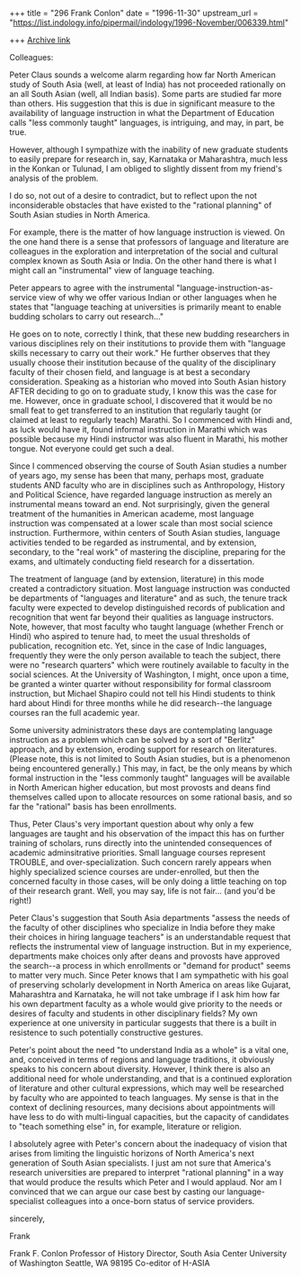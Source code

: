 +++
title = "296 Frank Conlon"
date = "1996-11-30"
upstream_url = "https://list.indology.info/pipermail/indology/1996-November/006339.html"

+++
[Archive link](https://list.indology.info/pipermail/indology/1996-November/006339.html)

Colleagues:

Peter Claus sounds a welcome alarm regarding how far North American study
of South Asia (well, at least of India) has not proceeded rationally on an
all South Asian (well, all Indian basis).  Some parts are studied far more
than others.  His suggestion that this is due in significant measure to
the availability of language instruction in what the Department of
Education calls "less commonly taught" languages, is intriguing, and may,
in part, be true.

However, although I sympathize with the inability of new graduate students
to easily prepare for research in, say, Karnataka or Maharashtra, much
less in the Konkan or Tulunad, I am obliged to slightly dissent from my
friend's analysis of the problem.

I do so, not out of a desire to contradict, but to reflect upon the not
inconsiderable obstacles that have existed to the "rational planning" of
South Asian studies in North America.

For example, there is the matter of how language instruction is viewed.
On the one hand there is a sense that professors of language and
literature are colleagues in the exploration and interpretation of the
social and cultural complex known as South Asia or India.  On the other
hand there is what I might call an "instrumental" view of language
teaching.

Peter appears to agree with the instrumental "language-instruction-as-
service view of why we offer various Indian or other languages when he
states that "language teaching at universities is primarily meant to
enable budding scholars to carry out research..."  

He goes on to note, correctly I think,  that these new budding researchers
in various disciplines rely on their institutions to provide them with
"language skills necessary to carry out their work."   He further observes
that they usually choose their institution because of the quality of the
disciplinary faculty of their chosen field, and language is at best a
secondary consideration.  Speaking as a historian who moved into South
Asian history AFTER deciding to go on to graduate study, I know this was
the case for me.  However, once in graduate school, I discovered that it
would be no small feat to get transferred to an institution that regularly
taught (or claimed at least to regularly teach) Marathi.  So I commenced
with Hindi and, as luck would have it, found informal instruction in
Marathi which was possible because my Hindi instructor was also fluent in
Marathi, his mother tongue.  Not everyone could get such a deal.  

Since I commenced observing the course of South Asian studies a number of
years ago, my sense has been that many, perhaps most, graduate students
AND faculty who are in disciplines such as Anthropology, History and
Political Science, have regarded language instruction as merely an
instrumental means toward an end.  Not surprisingly, given the general
treatment of the humanities in American academe, most language instruction
was compensated at a lower scale than most social science instruction.
Furthermore, within centers of South Asian studies, language activities
tended to be regarded as instrumental, and by extension, secondary, to the
"real work" of mastering the discipline, preparing for the exams, and
ultimately conducting field research for a dissertation.  

The treatment of language (and by extension, literature) in this mode
created a contradictory situation.  Most language instruction was
conducted be departments of "languages and literature" and as such, the
tenure track faculty were expected to develop distinguished records of
publication and recognition that went far beyond their qualities as
language instructors.  Note, however, that most faculty who taught
language (whether French or Hindi) who aspired to tenure had, to meet the
usual thresholds of publication, recognition etc.  Yet, since in the case
of Indic languages, frequently they were the only person available to
teach the subject, there were no "research quarters" which were routinely
available to faculty in the social sciences.  At the University of
Washington, I might, once upon a time, be granted a winter quarter without
responsibility for formal classroom instruction, but Michael Shapiro could
not tell his Hindi students to think hard about Hindi for three
months while he did research--the language courses ran the full academic
year.  


Some university administrators these days are contemplating language
instruction as a problem which can be solved by a sort of "Berlitz"
approach, and by extension, eroding support for research on literatures.
(Please note, this is not limited to South Asian studies, but is a
phenomenon being encountered generally.)   This may, in fact, be the only
means by which formal instruction in the "less commonly taught" languages
will be available in North American higher education, but most provosts
and deans find themselves called upon to allocate resources on some
rational basis, and so far the "rational" basis has been enrollments.

Thus, Peter Claus's very important question about why only a few languages
are taught and his observation of the impact this has on further training
of scholars, runs directly into the unintended consequences of academic
adminsitrative priorities.  Small language courses represent TROUBLE, and
over-specialization.  Such concern rarely appears when highly specialized
science courses are under-enrolled, but then the concerned faculty in
those cases, will be only doing a little teaching on top of their research
grant.  Well, you may say, life is not fair...   (and you'd be right!)

Peter Claus's suggestion that South Asia departments "assess the needs of
the faculty of other disciplines who specialize in India before they make
their choices in hiring language teachers" is an understandable request
that reflects the instrumental view of language instruction.  But in my
experience, departments make choices only after deans and provosts have
approved the search--a process in which enrollments or "demand for
product" seems to matter very much.   Since Peter knows that I am
sympathetic with his goal of preserving scholarly development in
North America on areas like Gujarat, Maharashtra and Karnataka, he will
not take umbrage if I ask him how far his own department faculty as a
whole would give priority to the needs or desires of faculty and students
in other disciplinary fields?    My own experience at one university in
particular suggests that there is a built in resistence to such
potentially constructive gestures.

Peter's point about the need "to understand India as a whole" is a vital
one, and, conceived in terms of regions and language traditions, it
obviously speaks to his concern about diversity.  However, I think there
is also an additional need for whole understanding, and that is a
continued exploration of literature and other cultural expressions, which
may well be researched by faculty who are appointed to teach languages.
My sense is that in the context of declining resources, many decisions
about appointments will have less to do with multi-lingual capacities, but
the capacity of candidates to "teach something else" in, for
example, literature or religion.

I absolutely agree with Peter's concern about the inadequacy of vision
that arises from limiting the linguistic horizons of North America's next
generation of South Asian specialists.  I just am not sure that America's
research universities are prepared to interpret "rational planning" in a
way that would produce the results which Peter and I would applaud.  Nor
am I convinced that we can argue our case best by casting our
language-specialist colleagues into a once-born status of service
providers.  

sincerely,

Frank

Frank F. Conlon
Professor of History
Director, South Asia Center
University of Washington
Seattle, WA 98195
Co-editor of H-ASIA
<conlon at u.washington.edu>






